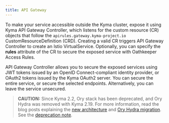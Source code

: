 ```yaml
---
title: API Gateway
---
```


To make your service accessible outside the Kyma cluster, expose it using Kyma API Gateway Controller, which listens for the custom resource (CR) objects that follow the `apirules.gateway.kyma-project.io` CustomResourceDefinition (CRD). Creating a valid CR triggers API Gateway Controller to create an Istio VirtualService. Optionally, you can specify the **rules** attribute of the CR to secure the exposed service with Oathkeeper Access Rules.

API Gateway Controller allows you to secure the exposed services using JWT tokens issued by an OpenID Connect-compliant identity provider, or OAuth2 tokens issued by the Kyma OAuth2 server. You can secure the entire service, or secure the selected endpoints. Alternatively, you can leave the service unsecured.

>**CAUTION:** Since Kyma 2.2, Ory stack has been deprecated, and Ory Hydra was removed with Kyma 2.19. For more information, read the blog posts explaining the [new architecture](https://blogs.sap.com/2023/02/10/sap-btp-kyma-runtime-api-gateway-future-architecture-based-on-istio/) and [Ory Hydra migration](https://blogs.sap.com/2023/06/06/sap-btp-kyma-runtime-ory-hydra-oauth2-client-migration/). See the [deprecation note](https://github.com/kyma-project/website/blob/main/content/blog-posts/2022-05-04-release-notes-2.2/index.md#ory-stack-deprecation-note).
